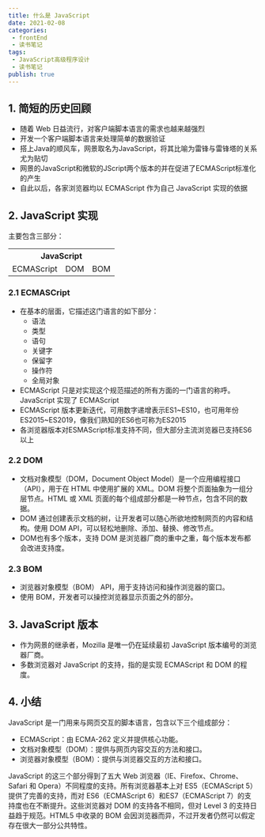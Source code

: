 ```yaml
---
title: 什么是 JavaScript
date: 2021-02-08
categories:
 - frontEnd
 - 读书笔记
tags:
 - JavaScript高级程序设计
 - 读书笔记
publish: true
---
```


## 1. 简短的历史回顾

* 随着 Web 日益流行，对客户端脚本语言的需求也越来越强烈
* 开发一个客户端脚本语言来处理简单的数据验证
* 搭上Java的顺风车，网景取名为JavaScript，将其比喻为雷锋与雷锋塔的关系尤为贴切
* 网景的JavaScript和微软的JScript两个版本的并在促进了ECMAScript标准化的产生
* 自此以后，各家浏览器均以 ECMAScript 作为自己 JavaScript 实现的依据

## 2. JavaScript 实现

主要包含三部分：

<table>
<tr>
    <th colspan="3" style="text-align:center">JavaScript</th>
</tr>
<tr>
    <td>ECMAScript</td>
    <td>DOM</td>
    <td>BOM</td>
</tr>
</table>

### 2.1 ECMASCript

* 在基本的层面，它描述这门语言的如下部分：
    * 语法
    * 类型
    * 语句
    * 关键字
    * 保留字
    * 操作符
    * 全局对象
* ECMAScript 只是对实现这个规范描述的所有方面的一门语言的称呼。JavaScript 实现了
ECMAScript
* ECMAScript 版本更新迭代，可用数字递增表示ES1~ES10，也可用年份ES2015~ES2019，像我们熟知的ES6也可称为ES2015
* 各浏览器版本对ESMAScript标准支持不同，但大部分主流浏览器已支持ES6以上

### 2.2 DOM
* 文档对象模型（DOM，Document Object Model）是一个应用编程接口（API），用于在 HTML 中使用扩展的 XML。DOM 将整个页面抽象为一组分层节点。HTML 或 XML 页面的每个组成部分都是一种节点，包含不同的数据。
* DOM 通过创建表示文档的树，让开发者可以随心所欲地控制网页的内容和结构。使用 DOM API，可以轻松地删除、添加、替换、修改节点。
* DOM也有多个版本，支持 DOM 是浏览器厂商的重中之重，每个版本发布都会改进支持度。

### 2.3 BOM
* 浏览器对象模型（BOM） API，用于支持访问和操作浏览器的窗口。
* 使用 BOM，开发者可以操控浏览器显示页面之外的部分。

## 3. JavaScript 版本
* 作为网景的继承者，Mozilla 是唯一仍在延续最初 JavaScript 版本编号的浏览器厂商。
* 多数浏览器对 JavaScript 的支持，指的是实现 ECMAScript 和 DOM 的程度。

## 4. 小结
JavaScript 是一门用来与网页交互的脚本语言，包含以下三个组成部分：
* ECMAScript：由 ECMA-262 定义并提供核心功能。
* 文档对象模型（DOM）：提供与网页内容交互的方法和接口。
* 浏览器对象模型（BOM）：提供与浏览器交互的方法和接口。

JavaScript 的这三个部分得到了五大 Web 浏览器（IE、Firefox、Chrome、Safari 和    Opera）不同程度的支持。所有浏览器基本上对 ES5（ECMAScript 5）提供了完善的支持，而对 ES6（ECMAScript 6）和ES7（ECMAScript 7）的支持度也在不断提升。这些浏览器对 DOM 的支持各不相同，但对 Level 3 的支持日益趋于规范。HTML5 中收录的 BOM 会因浏览器而异，不过开发者仍然可以假定存在很大一部分公共特性。